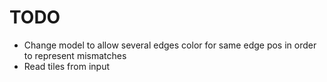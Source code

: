 # TODO

- Change model to allow several edges color for same edge pos in order to
  represent mismatches
- Read tiles from input
